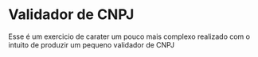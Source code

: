 # Validador de CNPJ

Esse é um exercicio de carater um pouco mais complexo realizado com o intuito de produzir um pequeno validador de CNPJ

